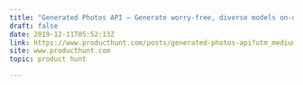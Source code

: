 ```yaml
---
title: "Generated Photos API — Generate worry-free, diverse models on-demand using AI"
draft: false
date: 2019-12-11T05:52:13Z
link: https://www.producthunt.com/posts/generated-photos-api?utm_medium=RSS&utm_source=hune
site: www.producthunt.com
topic: product hunt  

---
```

